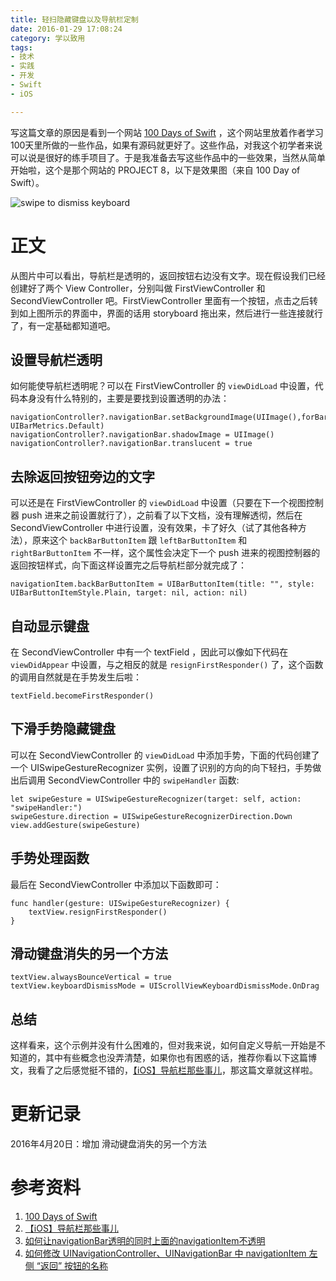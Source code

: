 ```yaml
---
title: 轻扫隐藏键盘以及导航栏定制
date: 2016-01-29 17:08:24
category: 学以致用
tags:
- 技术
- 实践
- 开发
- Swift
- iOS

---
```

写这篇文章的原因是看到一个网站 [100 Days of Swift](http://samvlu.com) ，这个网站里放着作者学习100天里所做的一些作品，如果有源码就更好了。这些作品，对我这个初学者来说可以说是很好的练手项目了。于是我准备去写这些作品中的一些效果，当然从简单开始啦，这个是那个网站的 PROJECT 8，以下是效果图（来自 100 Day of Swift）。

![swipe to dismiss keyboard](https://i.loli.net/2018/11/17/5befc243b69f4.gif)

<!-- more -->

# 正文

从图片中可以看出，导航栏是透明的，返回按钮右边没有文字。现在假设我们已经创建好了两个 View Controller，分别叫做 FirstViewController 和 SecondViewController 吧。FirstViewController 里面有一个按钮，点击之后转到如上图所示的界面中，界面的话用 storyboard 拖出来，然后进行一些连接就行了，有一定基础都知道吧。

## 设置导航栏透明

如何能使导航栏透明呢？可以在 FirstViewController 的 `viewDidLoad` 中设置，代码本身没有什么特别的，主要是要找到设置透明的办法：

```
navigationController?.navigationBar.setBackgroundImage(UIImage(),forBarMetrics: UIBarMetrics.Default)
navigationController?.navigationBar.shadowImage = UIImage()
navigationController?.navigationBar.translucent = true
```

## 去除返回按钮旁边的文字

可以还是在 FirstViewController 的 `viewDidLoad` 中设置（只要在下一个视图控制器 push 进来之前设置就行了），之前看了以下文档，没有理解透彻，然后在 SecondViewController 中进行设置，没有效果，卡了好久（试了其他各种方法），原来这个 `backBarButtonItem` 跟 `leftBarButtonItem` 和 `rightBarButtonItem` 不一样，这个属性会决定下一个 push 进来的视图控制器的返回按钮样式，向下面这样设置完之后导航栏部分就完成了：

```
navigationItem.backBarButtonItem = UIBarButtonItem(title: "", style: UIBarButtonItemStyle.Plain, target: nil, action: nil)
```

## 自动显示键盘

在 SecondViewController 中有一个 textField ，因此可以像如下代码在 `viewDidAppear` 中设置，与之相反的就是 `resignFirstResponder()` 了，这个函数的调用自然就是在手势发生后啦：

```
textField.becomeFirstResponder()
```

## 下滑手势隐藏键盘

可以在 SecondViewController 的 `viewDidLoad` 中添加手势，下面的代码创建了一个 UISwipeGestureRecognizer 实例，设置了识别的方向的向下轻扫，手势做出后调用 SecondViewController 中的 `swipeHandler` 函数:

```
let swipeGesture = UISwipeGestureRecognizer(target: self, action: "swipeHandler:")
swipeGesture.direction = UISwipeGestureRecognizerDirection.Down
view.addGesture(swipeGesture)
```

## 手势处理函数

最后在 SecondViewController 中添加以下函数即可：

```
func handler(gesture: UISwipeGestureRecognizer) {
    textView.resignFirstResponder()
}
```

## 滑动键盘消失的另一个方法

```
textView.alwaysBounceVertical = true
textView.keyboardDismissMode = UIScrollViewKeyboardDismissMode.OnDrag
```

## 总结
这样看来，这个示例并没有什么困难的，但对我来说，如何自定义导航一开始是不知道的，其中有些概念也没弄清楚，如果你也有困惑的话，推荐你看以下这篇博文，我看了之后感觉挺不错的，[【iOS】导航栏那些事儿](http://www.jianshu.com/p/f797793d683f)，那这篇文章就这样啦。

# 更新记录
2016年4月20日：增加 滑动键盘消失的另一个方法

# 参考资料
1. [100 Days of Swift](http://samvlu.com)
2. [【iOS】导航栏那些事儿](http://www.jianshu.com/p/f797793d683f)
3. [如何让navigationBar透明的同时上面的navigationItem不透明](http://www.cocoachina.com/bbs/read.php?tid-280506-page-2.html)
4. [如何修改 UINavigationController、UINavigationBar 中 navigationItem 左侧 “返回” 按钮的名称](https://lvwenhan.com/ios/428.html)